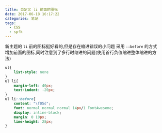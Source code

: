 ```yaml
---
title: 自定义 li 前面的图标
date: 2017-06-18 16:17:22
categories: 笔记
tags: 
  - CSS
  - spfk
---
```

新主题的 `li` 前的图标挺好看的,但是存在缩进错误的小问题
采用 `::before` 的方式增加前面的图标,同时注意到了多行时缩进的问题(使用首行负值缩进整体缩进的方法)
<!--more-->
```css
ul{
    list-style: none
}
ul li{
    margin-left: 40px;
    text-indent: -20px;
}
ul li::before{
    content: "\f05d";
    font: normal normal normal 14px/1 FontAwesome;
    display: inline-block;
    margin: 0 10px;
    line-height: 28px;
}
```